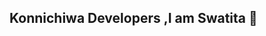 ## Konnichiwa Developers ,I am Swatita 👋

<!--
**swatuu0602/swatuu0602** is a ✨ _special_ ✨ repository because its `README.md` (this file) appears on your GitHub profile.

Here are some ideas to get you started:

- 🔭 I’m currently working on Generative Adversarial Networks ,DeepLearning and Machine Learning projects.
- 🌱 I’m currently learning JavaScript and NodeJS
- 👯 I’m looking to collaborate on projects using my web development and machine learning skills to solve  complex real-world problems.
- 💬 Feel free to reach out to me for help with any of my projects.
